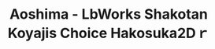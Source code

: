 ---
layout: product
title: "Aoshima - LbWorks Shakotan Koyajis Choice Hakosuka2Dｒ"
price: "TBA" 
desc: "N/A"
img_path: "/assets/img/AO57575.webp"
brand: "N/A"
available: false
special_offer: false
new: false
soon: false
cat: "010000"
subcat: "013700"
subsubcat: "0N/A"
sifra: "AO57575"
popular: false
spec: false
---